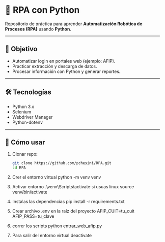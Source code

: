 # 🤖 RPA con Python

Repositorio de práctica para aprender **Automatización Robótica de Procesos (RPA)** usando **Python**.

---

## 🎯 Objetivo
- Automatizar login en portales web (ejemplo: AFIP).
- Practicar extracción y descarga de datos.
- Procesar información con Python y generar reportes.

---

## 🛠️ Tecnologías
- Python 3.x
- Selenium
- Webdriver Manager
- Python-dotenv

---

## 🚀 Cómo usar
1. Clonar repo:
   ```bash
   git clone https://github.com/pchesini/RPA.git
   cd RPA
2. Crer el entorno virtual 
python -m venv venv
3. Activar entorno
    .\venv\Scripts\activate
    si usuas linux 
    source venv/bin/activate

4. Instalas las dependencias 
    pip install -r requirements.txt

5. Crear archivo .env en la raíz del proyecto
    AFIP_CUIT=tu_cuit
    AFIP_PASS=tu_clave

6. correr los scripts
    python entrar_web_afip.py

7. Para salir del entorno virtual
    deactivate



